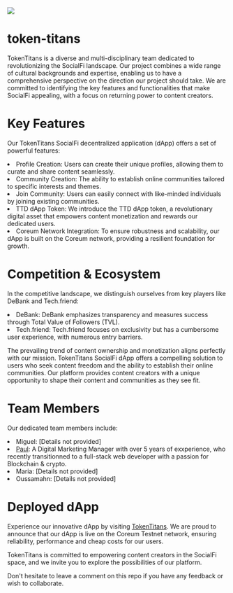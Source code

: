 <img src="https://token-titans.vercel.app/_next/image?url=%2F_next%2Fstatic%2Fmedia%2FLogo%20PNG.cfea0f72.png&w=128&q=75"/>

# token-titans

TokenTitans is a diverse and multi-disciplinary team dedicated to revolutionizing the SocialFi landscape. Our project combines a wide range of cultural backgrounds and expertise, enabling us to have a comprehensive perspective on the direction our project should take. We are committed to identifying the key features and functionalities that make SocialFi appealing, with a focus on returning power to content creators.


# Key Features

Our TokenTitans SocialFi decentralized application (dApp) offers a set of powerful features:

<li>Profile Creation: Users can create their unique profiles, allowing them to curate and share content seamlessly.</li>

<li>Community Creation: The ability to establish online communities tailored to specific interests and themes.</li>

<li>Join Community: Users can easily connect with like-minded individuals by joining existing communities. </li>

<li>TTD dApp Token: We introduce the TTD dApp token, a revolutionary digital asset that empowers content monetization and rewards our dedicated users.</li>

<li>Coreum Network Integration: To ensure robustness and scalability, our dApp is built on the Coreum network, providing a resilient foundation for growth.</li>

# Competition & Ecosystem

In the competitive landscape, we distinguish ourselves from key players like DeBank and Tech.friend:

<li>DeBank: DeBank emphasizes transparency and measures success through Total Value of Followers (TVL).</li>

<li>Tech.friend: Tech.friend focuses on exclusivity but has a cumbersome user experience, with numerous entry barriers.</li>

The prevailing trend of content ownership and monetization aligns perfectly with our mission. TokenTitans SocialFi dApp offers a compelling solution to users who seek content freedom and the ability to establish their online communities. Our platform provides content creators with a unique opportunity to shape their content and communities as they see fit.

# Team Members

Our dedicated team members include:

<li>Miguel: [Details not provided]</li>
<li><a href="https://github.com/paulfresnel">Paul</a>: A Digital Marketing Manager with over 5 years of exxperience, who recently transitionned to a full-stack web developer with a passion for Blockchain & crypto.</li>
<li>Maria: [Details not provided]</li>
<li>Oussamahn: [Details not provided]</li>

# Deployed dApp

Experience our innovative dApp by visiting <a href="https://token-titans.vercel.app/">TokenTitans</a>. We are proud to announce that our dApp is live on the Coreum Testnet network, ensuring reliability, performance and cheap costs for our users.

TokenTitans is committed to empowering content creators in the SocialFi space, and we invite you to explore the possibilities of our platform.

Don't hesitate to leave a comment on this repo if you have any feedback or wish to collaborate.

